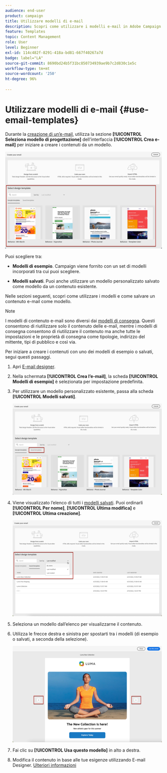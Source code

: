```yaml
---
audience: end-user
product: campaign
title: Utilizzare modelli di e-mail
description: Scopri come utilizzare i modelli e-mail in Adobe Campaign
feature: Templates
topic: Content Management
role: User
level: Beginner
exl-id: 114c482f-8291-418a-bd81-667f40267a7d
badge: label="LA"
source-git-commit: 8690bd24b5f31bc850734939ae9b7c2d830c1e5c
workflow-type: tm+mt
source-wordcount: '250'
ht-degree: 96%

---
```


# Utilizzare modelli di e-mail {#use-email-templates}

Durante la [creazione di un’e-mail](../email/create-email.md), utilizza la sezione **[!UICONTROL Seleziona modello di progettazione]** dell’interfaccia **[!UICONTROL Crea e-mail]** per iniziare a creare i contenuti da un modello.

![](assets/email_designer-templates.png)

Puoi scegliere tra:

* **Modelli di esempio**. Campaign viene fornito con un set di modelli incorporati tra cui puoi scegliere.

* **Modelli salvati**. Puoi anche utilizzare un modello personalizzato salvato come modello da un contenuto esistente.

Nelle sezioni seguenti, scopri come utilizzare i modelli e come salvare un contenuto e-mail come modello.

>[!NOTE]
>
>I modelli di contenuto e-mail sono diversi dai [modelli di consegna](../msg/delivery-template.md). Questi consentono di riutilizzare solo il contenuto delle e-mail, mentre i modelli di consegna consentono di riutilizzare il contenuto ma anche tutte le impostazioni e le proprietà di consegna come tipologie, indirizzo del mittente, tipi di pubblico e così via.

Per iniziare a creare i contenuti con uno dei modelli di esempio o salvati, segui questi passaggi.

1. Apri [E-mail designer](create-email-content.md).

1. Nella schermata **[!UICONTROL Crea l’e-mail]**, la scheda **[!UICONTROL Modelli di esempio]** è selezionata per impostazione predefinita.

1. Per utilizzare un modello personalizzato esistente, passa alla scheda **[!UICONTROL Modelli salvati]**.

   ![](assets/email_designer-saved-templates-tab.png)

1. Viene visualizzato l’elenco di tutti i [modelli salvati](#save-as-template). Puoi ordinarli **[!UICONTROL Per nome]**, **[!UICONTROL Ultima modifica]** e **[!UICONTROL Ultima creazione]**.

   ![](assets/email_designer-saved-templates.png)

1. Seleziona un modello dall’elenco per visualizzarne il contenuto.

1. Utilizza le frecce destra e sinistra per spostarti tra i modelli (di esempio o salvati, a seconda della selezione).

   ![](assets/email_designer-saved-templates-navigate.png)

1. Fai clic su **[!UICONTROL Usa questo modello]** in alto a destra.

1. Modifica il contenuto in base alle tue esigenze utilizzando E-mail Designer. [Ulteriori informazioni](create-email-content.md)

